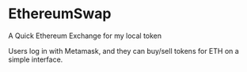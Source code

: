 # EthereumSwap

A Quick Ethereum Exchange for my local token

Users log in with Metamask, and they can buy/sell tokens for ETH
on a simple interface.
